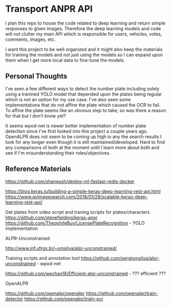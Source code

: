 # Transport ANPR API

I plan this repo to house the code related to deep learning and return simple responses to given images. Therefore the deep learning models and code will not clutter my main API which is responsible for users, vehicles, votes, comments, images, etc. 

I want this project to be well organized and it might also keep the materials for training the models and not just using the models so I can expand upon them when I get more local data to fine-tune the models.

## Personal Thoughts

I've seen a few different ways to detect the number plate including solely using a tranined YOLO model that depended upon the plates being regular which is not an option for my use case. I've also seen some implementations that do not affine the plate which caused the OCR to fail. To affine the plate seems like an obvious step to take; so was there a reason for that but I don't know yet?

It seems wpod-net is newer better implementation of number plate detection since I've first looked into this project a couple years ago. OpenALPR does not seem to be coming up high in any the search results I look for any longer even though it is still maintained/developed. Hard to find any comparisons of both at the moment until I learn more about both and see if I'm misunderstanding their roles/objectives.

## Reference Materials

https://github.com/shanesoh/deploy-ml-fastapi-redis-docker

https://blog.keras.io/building-a-simple-keras-deep-learning-rest-api.html
https://www.pyimagesearch.com/2018/01/29/scalable-keras-deep-learning-rest-api/

Get plates from video script and traning scripts for plates/characters
https://github.com/stevefielding/keras-anpr
https://github.com/TheophileBuy/LicensePlateRecognition  - YOLO implementation

ALPR-Unconstrained

http://www.inf.ufrgs.br/~smsilva/alpr-unconstrained/

Training scripts and annotation tool
https://github.com/sergiomsilva/alpr-unconstrained  - wpod-net

https://github.com/wechao18/Efficient-alpr-unconstrained  - ??? efficient ???

OpenALPR

https://github.com/openalpr/openalpr
https://github.com/openalpr/train-detector
https://github.com/openalpr/train-ocr
